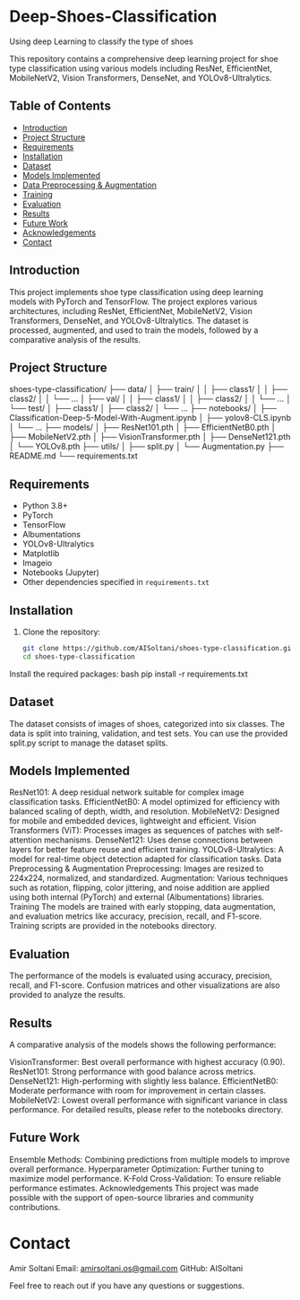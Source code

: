 # Deep-Shoes-Classification
Using deep Learning to classify the type of shoes

This repository contains a comprehensive deep learning project for shoe type classification using various models including ResNet, EfficientNet, MobileNetV2, Vision Transformers, DenseNet, and YOLOv8-Ultralytics.

## Table of Contents
- [Introduction](#introduction)
- [Project Structure](#project-structure)
- [Requirements](#requirements)
- [Installation](#installation)
- [Dataset](#dataset)
- [Models Implemented](#models-implemented)
- [Data Preprocessing & Augmentation](#data-preprocessing--augmentation)
- [Training](#training)
- [Evaluation](#evaluation)
- [Results](#results)
- [Future Work](#future-work)
- [Acknowledgements](#acknowledgements)
- [Contact](#contact)

## Introduction

This project implements shoe type classification using deep learning models with PyTorch and TensorFlow. The project explores various architectures, including ResNet, EfficientNet, MobileNetV2, Vision Transformers, DenseNet, and YOLOv8-Ultralytics. The dataset is processed, augmented, and used to train the models, followed by a comparative analysis of the results.

## Project Structure
shoes-type-classification/
├── data/
│ ├── train/
│ │ ├── class1/
│ │ ├── class2/
│ │ └── ...
│ ├── val/
│ │ ├── class1/
│ │ ├── class2/
│ │ └── ...
│ └── test/
│ ├── class1/
│ ├── class2/
│ └── ...
├── notebooks/
│ ├── Classification-Deep-5-Model-With-Augment.ipynb
│ ├── yolov8-CLS.ipynb
│ └── ...
├── models/
│ ├── ResNet101.pth
│ ├── EfficientNetB0.pth
│ ├── MobileNetV2.pth
│ ├── VisionTransformer.pth
│ ├── DenseNet121.pth
│ └── YOLOv8.pth
├── utils/
│ ├── split.py
│ └── Augmentation.py
├── README.md
└── requirements.txt


## Requirements

- Python 3.8+
- PyTorch
- TensorFlow
- Albumentations
- YOLOv8-Ultralytics
- Matplotlib
- Imageio
- Notebooks (Jupyter)
- Other dependencies specified in `requirements.txt`

## Installation

1. Clone the repository:
   ```bash
   git clone https://github.com/AISoltani/shoes-type-classification.git
   cd shoes-type-classification
Install the required packages:
bash
pip install -r requirements.txt

## Dataset
The dataset consists of images of shoes, categorized into six classes. The data is split into training, validation, and test sets. You can use the provided split.py script to manage the dataset splits.

## Models Implemented
ResNet101: A deep residual network suitable for complex image classification tasks.
EfficientNetB0: A model optimized for efficiency with balanced scaling of depth, width, and resolution.
MobileNetV2: Designed for mobile and embedded devices, lightweight and efficient.
Vision Transformers (ViT): Processes images as sequences of patches with self-attention mechanisms.
DenseNet121: Uses dense connections between layers for better feature reuse and efficient training.
YOLOv8-Ultralytics: A model for real-time object detection adapted for classification tasks.
Data Preprocessing & Augmentation
Preprocessing: Images are resized to 224x224, normalized, and standardized.
Augmentation: Various techniques such as rotation, flipping, color jittering, and noise addition are applied using both internal (PyTorch) and external (Albumentations) libraries.
Training
The models are trained with early stopping, data augmentation, and evaluation metrics like accuracy, precision, recall, and F1-score. Training scripts are provided in the notebooks directory.

## Evaluation
The performance of the models is evaluated using accuracy, precision, recall, and F1-score. Confusion matrices and other visualizations are also provided to analyze the results.

## Results
A comparative analysis of the models shows the following performance:

VisionTransformer: Best overall performance with highest accuracy (0.90).
ResNet101: Strong performance with good balance across metrics.
DenseNet121: High-performing with slightly less balance.
EfficientNetB0: Moderate performance with room for improvement in certain classes.
MobileNetV2: Lowest overall performance with significant variance in class performance.
For detailed results, please refer to the notebooks directory.

## Future Work
Ensemble Methods: Combining predictions from multiple models to improve overall performance.
Hyperparameter Optimization: Further tuning to maximize model performance.
K-Fold Cross-Validation: To ensure reliable performance estimates.
Acknowledgements
This project was made possible with the support of open-source libraries and community contributions.

# Contact
Amir Soltani
Email: amirsoltani.os@gmail.com
GitHub: AISoltani

Feel free to reach out if you have any questions or suggestions.

